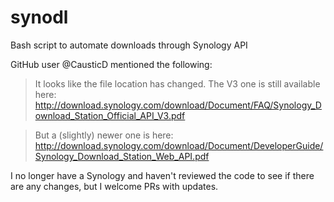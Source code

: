 # synodl
Bash script to automate downloads through Synology API

GitHub user @CausticD mentioned the following:

> It looks like the file location has changed. The V3 one is still available here:
> http://download.synology.com/download/Document/FAQ/Synology_Download_Station_Official_API_V3.pdf

> But a (slightly) newer one is here:
> http://download.synology.com/download/Document/DeveloperGuide/Synology_Download_Station_Web_API.pdf

I no longer have a Synology and haven't reviewed the code to see if there are any changes, but I welcome PRs with updates.
